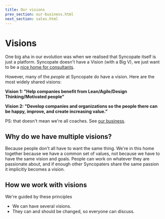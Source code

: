 ```yaml
---
title: Our visions
prev_section: our-business.html
next_section: sales.html
---
```


Visions
=======

One big aha in our evolution was when we realised that Syncopate itself is just a platform. Syncopate doesn't have a Vision (with a Big V), we just want to be a [nice home for consultants](what-is-syncopate.html).

However, many of the *people* at Syncopate do have a vision. Here are the most widely shared visions:

**Vision 1: "Help companies benefit from Lean/Agile/Design Thinking/Motivated people"**

**Vision 2: "Develop companies and organizations so the people there can be happy, improve, and create increasing value."**

PS: that doesn't mean we're all coaches. See [our business](our-business.html).

Why do we have multiple visions?
--------------------------------

Because people don't all have to want the same thing. We're in this home together because we have a common set of values, not because we have to have the same vision and goals. People can work on whatever they are passionate about, and if enough other Syncopaters share the same passion it implicitly becomes a vision.

How we work with visions
------------------------

We're guided by these principles

-   We can have several visions.
-   They can and should be changed, so everyone can discuss.
